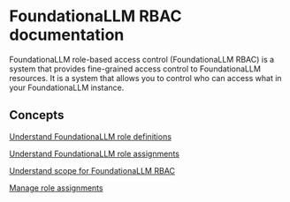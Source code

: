 # FoundationaLLM RBAC documentation

FoundationaLLM role-based access control (FoundationaLLM RBAC) is a system that provides fine-grained access control to FoundationaLLM resources. It is a system that allows you to control who can access what in your FoundationaLLM instance.

## Concepts

[Understand FoundationaLLM role definitions](role-definitions.md)

[Understand FoundationaLLM role assignments](role-assignments.md)

[Understand scope for FoundationaLLM RBAC](scope.md)

[Manage role assignments](role-management.md)